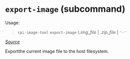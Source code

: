 # `export-image` (subcommand)

Usage:

> `rpi-image-tool` `export-image` (*.img_file* | *.zip_file* | `'-'`

[*Source*](../../cmds/export-image)

Exportthe current image file to the host filesystem.
